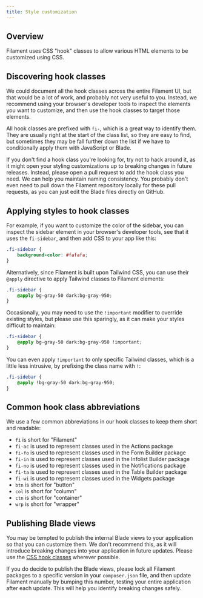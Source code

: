 ```yaml
---
title: Style customization
---
```


## Overview

Filament uses CSS "hook" classes to allow various HTML elements to be customized using CSS.

## Discovering hook classes

We could document all the hook classes across the entire Filament UI, but that would be a lot of work, and probably not very useful to you. Instead, we recommend using your browser's developer tools to inspect the elements you want to customize, and then use the hook classes to target those elements.

All hook classes are prefixed with `fi-`, which is a great way to identify them. They are usually right at the start of the class list, so they are easy to find, but sometimes they may be fall further down the list if we have to conditionally apply them with JavaScript or Blade.

If you don't find a hook class you're looking for, try not to hack around it, as it might open your styling customizations up to breaking changes in future releases. Instead, please open a pull request to add the hook class you need. We can help you maintain naming consistency. You probably don't even need to pull down the Filament repository locally for these pull requests, as you can just edit the Blade files directly on GitHub.

## Applying styles to hook classes

For example, if you want to customize the color of the sidebar, you can inspect the sidebar element in your browser's developer tools, see that it uses the `fi-sidebar`, and then add CSS to your app like this:

```css
.fi-sidebar {
    background-color: #fafafa;
}
```

Alternatively, since Filament is built upon Tailwind CSS, you can use their `@apply` directive to apply Tailwind classes to Filament elements:

```css
.fi-sidebar {
    @apply bg-gray-50 dark:bg-gray-950;
}
```

Occasionally, you may need to use the `!important` modifier to override existing styles, but please use this sparingly, as it can make your styles difficult to maintain:

```css
.fi-sidebar {
    @apply bg-gray-50 dark:bg-gray-950 !important;
}
```

You can even apply `!important` to only specific Tailwind classes, which is a little less intrusive, by prefixing the class name with `!`:

```css
.fi-sidebar {
    @apply !bg-gray-50 dark:bg-gray-950;
}
```

## Common hook class abbreviations

We use a few common abbreviations in our hook classes to keep them short and readable:

- `fi` is short for "Filament"
- `fi-ac` is used to represent classes used in the Actions package
- `fi-fo` is used to represent classes used in the Form Builder package
- `fi-in` is used to represent classes used in the Infolist Builder package
- `fi-no` is used to represent classes used in the Notifications package
- `fi-ta` is used to represent classes used in the Table Builder package
- `fi-wi` is used to represent classes used in the Widgets package
- `btn` is short for "button"
- `col` is short for "column"
- `ctn` is short for "container"
- `wrp` is short for "wrapper"

## Publishing Blade views

You may be tempted to publish the internal Blade views to your application so that you can customize them. We don't recommend this, as it will introduce breaking changes into your application in future updates. Please use the [CSS hook classes](#applying-styles-to-hook-classes) wherever possible.

If you do decide to publish the Blade views, please lock all Filament packages to a specific version in your `composer.json` file, and then update Filament manually by bumping this number, testing your entire application after each update. This will help you identify breaking changes safely.

